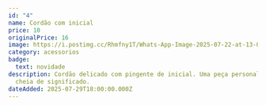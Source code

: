```yaml
---
id: "4"
name: Cordão com inicial
price: 10
originalPrice: 16
image: https://i.postimg.cc/Rhmfny1T/Whats-App-Image-2025-07-22-at-13-01-30.jpg
category: acessorios
badge:
  text: novidade
description: Cordão delicado com pingente de inicial. Uma peça personalizada e
  cheia de significado.
dateAdded: 2025-07-29T18:00:00.000Z
---
```

